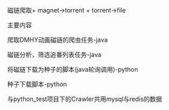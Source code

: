 <p>磁链爬取+ magnet->torrent + torrent->file</p>
<p>主要内容</p>
<p>爬取DMHY动画磁链的爬虫任务-java</p>
<p>磁链分析，筛选追番列表任务-java</p>
<p>将磁链下载为种子的脚本(java轮询调用)-python</p>
<p>种子下载脚本-python</p>
<p>与python_test项目下的Crawler共用mysql与redis的数据<p>

